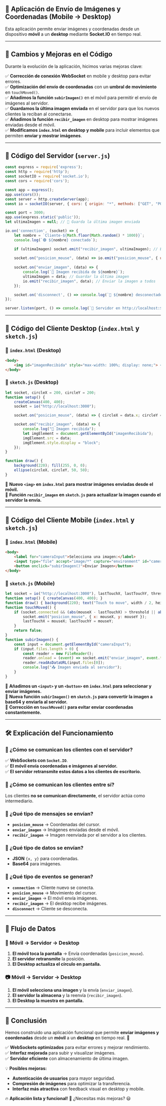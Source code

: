 #####

## **📡 Aplicación de Envío de Imágenes y Coordenadas (Mobile → Desktop)**  

Esta aplicación permite enviar imágenes y coordenadas desde un dispositivo **móvil** a un **desktop** mediante **Socket.IO** en tiempo real.  

---

## **📌 Cambios y Mejoras en el Código**  

Durante la evolución de la aplicación, hicimos varias mejoras clave:  

✅ **Corrección de conexión WebSocket** en mobile y desktop para evitar errores.  
✅ **Optimización del envío de coordenadas** con un **umbral de movimiento** en `touchMoved()`.  
✅ **Añadimos la función `subirImagen()`** en el móvil para permitir el envío de imágenes al servidor.  
✅ **Guardamos la última imagen enviada** en el servidor para que los nuevos clientes la reciban al conectarse.  
✅ **Añadimos la función `recibir_imagen`** en desktop para mostrar imágenes enviadas desde el móvil.  
✅ **Modificamos `index.html` en desktop y mobile** para incluir elementos que permiten **enviar y mostrar imágenes**.  

---

## **📜 Código del Servidor (`server.js`)**  

```javascript
const express = require('express');
const http = require('http');
const socketIO = require('socket.io');
const cors = require('cors');

const app = express();
app.use(cors());
const server = http.createServer(app);
const io = socketIO(server, { cors: { origin: "*", methods: ["GET", "POST"] } });

const port = 3000;
app.use(express.static('public'));
let ultimaImagen = null; // 🔹 Guarda la última imagen enviada

io.on('connection', (socket) => {
    let nombre = `Cliente-${Math.floor(Math.random() * 1000)}`;
    console.log(`🟢 ${nombre} conectado`);

    if (ultimaImagen) socket.emit("recibir_imagen", ultimaImagen); // Enviar la última imagen si existe
    
    socket.on("posicion_mouse", (data) => io.emit("posicion_mouse", { usuario: nombre, x: data.x, y: data.y }));
    
    socket.on("enviar_imagen", (data) => {
        console.log(`📸 Imagen recibida de ${nombre}`);
        ultimaImagen = data; // Guardar la última imagen
        io.emit("recibir_imagen", data); // Enviar la imagen a todos
    });

    socket.on('disconnect', () => console.log(`🔴 ${nombre} desconectado`));
});

server.listen(port, () => console.log(`🚀 Servidor en http://localhost:${port}`));
```

---

## **📜 Código del Cliente Desktop (`index.html` y `sketch.js`)**  

### **📄 `index.html` (Desktop)**
```html
<body>
    <img id="imagenRecibida" style="max-width: 100%; display: none;"> <!-- Imagen recibida desde el móvil -->
</body>
```

### **📄 `sketch.js` (Desktop)**
```javascript
let socket, circleX = 200, circleY = 200;
function setup() {
    createCanvas(400, 400);
    socket = io("http://localhost:3000");

    socket.on("posicion_mouse", (data) => { circleX = data.x; circleY = data.y; });

    socket.on("recibir_imagen", (data) => { 
        console.log("📸 Imagen recibida");
        let imgElement = document.getElementById("imagenRecibida");
        imgElement.src = data; 
        imgElement.style.display = "block"; 
    });
}

function draw() {
    background(220); fill(255, 0, 0);
    ellipse(circleX, circleY, 50, 50);
}
```

🔹 **Nuevo `<img>` en `index.html` para mostrar imágenes enviadas desde el móvil.**  
🔹 **Función `recibir_imagen` en `sketch.js` para actualizar la imagen cuando el servidor la envía.**  

---

## **📜 Código del Cliente Mobile (`index.html` y `sketch.js`)**  

### **📄 `index.html` (Mobile)**
```html
<body>
    <label for="cameraInput">Selecciona una imagen:</label>
    <input type="file" accept="image/*" capture="environment" id="cameraInput">
    <button onclick="subirImagen()">Enviar Imagen</button>    
</body>
```

### **📄 `sketch.js` (Mobile)**
```javascript
let socket = io("http://localhost:3000"), lastTouchX, lastTouchY, threshold = 5;
function setup() { createCanvas(400, 400); }
function draw() { background(220); text("Touch to move", width / 2, height / 2); }
function touchMoved() {
    if (socket.connected && (abs(mouseX - lastTouchX) > threshold || abs(mouseY - lastTouchY) > threshold)) {
        socket.emit("posicion_mouse", { x: mouseX, y: mouseY });
        lastTouchX = mouseX; lastTouchY = mouseY;
    }
    return false;
}
function subirImagen() {
    const input = document.getElementById("cameraInput");
    if (input.files.length > 0) {
        const reader = new FileReader();
        reader.onload = (event) => socket.emit("enviar_imagen", event.target.result);
        reader.readAsDataURL(input.files[0]);
        console.log("📤 Imagen enviada al servidor");
    }
}
```

🔹 **Añadimos un `<input>` y un `<button>` en `index.html` para seleccionar y enviar imágenes.**  
🔹 **Nueva función `subirImagen()` en `sketch.js` para convertir la imagen a base64 y enviarla al servidor.**  
🔹 **Corrección en `touchMoved()` para evitar enviar coordenadas constantemente.**  

---

## **🛠️ Explicación del Funcionamiento**
### **📡 ¿Cómo se comunican los clientes con el servidor?**  
✅ **WebSockets con `Socket.IO`**.  
✅ **El móvil envía coordenadas e imágenes al servidor.**  
✅ **El servidor retransmite estos datos a los clientes de escritorio.**  

### **🔄 ¿Cómo se comunican los clientes entre sí?**  
Los clientes **no se comunican directamente**, el servidor actúa como intermediario.  

### **📩 ¿Qué tipo de mensajes se envían?**  
- **`posicion_mouse`** → Coordenadas del cursor.  
- **`enviar_imagen`** → Imágenes enviadas desde el móvil.  
- **`recibir_imagen`** → Imagen reenviada por el servidor a los clientes.  

### **📂 ¿Qué tipo de datos se envían?**  
- **JSON** `{x, y}` para coordenadas.  
- **Base64** para imágenes.  

### **📍 ¿Qué tipo de eventos se generan?**  
- **`connection`** → Cliente nuevo se conecta.  
- **`posicion_mouse`** → Movimiento del cursor.  
- **`enviar_imagen`** → El móvil envía imágenes.  
- **`recibir_imagen`** → El desktop recibe imágenes.  
- **`disconnect`** → Cliente se desconecta.  

---

## **🔄 Flujo de Datos**
### **📲 Móvil → Servidor → Desktop**
1. **El móvil toca la pantalla** → Envía coordenadas (`posicion_mouse`).  
2. **El servidor retransmite** la posición.  
3. **El Desktop actualiza el círculo en pantalla.**  

### **📷 Móvil → Servidor → Desktop**
1. **El móvil selecciona una imagen** y la envía (`enviar_imagen`).  
2. **El servidor la almacena** y la reenvía (`recibir_imagen`).  
3. **El Desktop la muestra en pantalla.**  

---

## **🎯 Conclusión**
Hemos construido una aplicación funcional que permite **enviar imágenes y coordenadas** desde un **móvil** a un **desktop** en tiempo real. 🚀  

✅ **WebSockets optimizados** para evitar errores y mejorar rendimiento.  
✅ **Interfaz mejorada** para subir y visualizar imágenes.  
✅ **Servidor eficiente** con almacenamiento de última imagen.  

💡 **Posibles mejoras:**  
- **Autenticación de usuarios** para mayor seguridad.  
- **Compresión de imágenes** para optimizar la transferencia.  
- **Interfaz más atractiva** con feedback visual en desktop y mobile.  

🔥 **Aplicación lista y funcional!** 🚀 ¿Necesitas más mejoras? 😃
